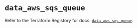# `data_aws_sqs_queue`

Refer to the Terraform Registory for docs: [`data_aws_sqs_queue`](https://registry.terraform.io/providers/hashicorp/aws/5.6.2/docs/data-sources/sqs_queue).
